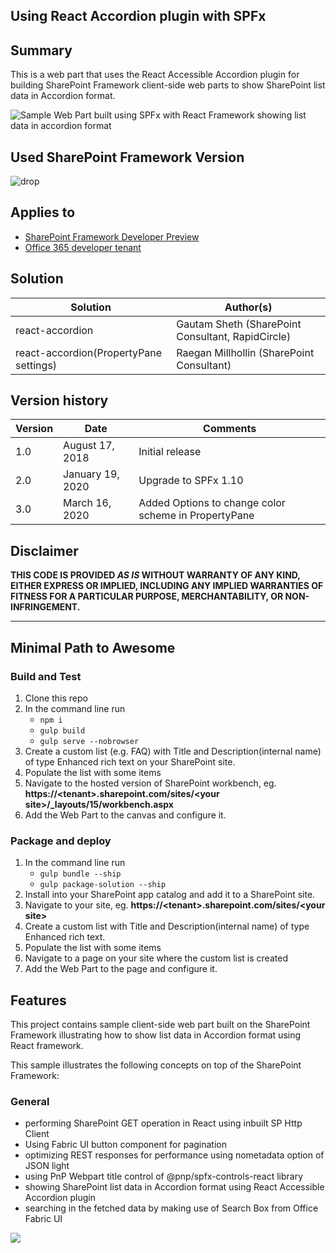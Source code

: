 ## Using React Accordion plugin with SPFx

## Summary

This is a web part that uses the React Accessible Accordion plugin for building SharePoint Framework client-side web parts to show SharePoint list data in Accordion format.

![Sample Web Part built using SPFx with React Framework showing list data in accordion format](./assets/previewAccordion.PNG)

## Used SharePoint Framework Version 
![drop](https://img.shields.io/badge/drop-1.10.0-green.svg)

## Applies to

* [SharePoint Framework Developer Preview](http://dev.office.com/sharepoint/docs/spfx/sharepoint-framework-overview)
* [Office 365 developer tenant](http://dev.office.com/sharepoint/docs/spfx/set-up-your-developer-tenant)

## Solution

Solution|Author(s)
--------|---------
react-accordion | Gautam Sheth (SharePoint Consultant, RapidCircle)
react-accordion(PropertyPane settings) | Raegan Millhollin (SharePoint Consultant)

## Version history

Version|Date|Comments
-------|----|--------
1.0|August 17, 2018|Initial release
2.0|January 19, 2020|Upgrade to SPFx 1.10
3.0|March 16, 2020|Added Options to change color scheme in PropertyPane

## Disclaimer
**THIS CODE IS PROVIDED *AS IS* WITHOUT WARRANTY OF ANY KIND, EITHER EXPRESS OR IMPLIED, INCLUDING ANY IMPLIED WARRANTIES OF FITNESS FOR A PARTICULAR PURPOSE, MERCHANTABILITY, OR NON-INFRINGEMENT.**

---

## Minimal Path to Awesome

### Build and Test

1. Clone this repo
2. In the command line run
    - `npm i`
    - `gulp build`
    - `gulp serve --nobrowser`
3. Create a custom list (e.g. FAQ) with Title and Description(internal name) of type Enhanced rich text on your SharePoint site. 
4. Populate the list with some items
5. Navigate to the hosted version of SharePoint workbench, eg. **https://\<tenant>.sharepoint.com/sites/\<your site>/_layouts/15/workbench.aspx**
6. Add the Web Part to the canvas and configure it.

### Package and deploy

1. In the command line run
    - `gulp bundle --ship`
    - `gulp package-solution --ship`
2. Install into your SharePoint app catalog and add it to a SharePoint site.
3. Navigate to your site, eg. **https://\<tenant>.sharepoint.com/sites/\<your site>**
4. Create a custom list with Title and Description(internal name) of type Enhanced rich text. 
5. Populate the list with some items
6. Navigate to a page on your site where the custom list is created
7. Add the Web Part to the page and configure it.

## Features

This project contains sample client-side web part built on the SharePoint Framework illustrating how to show list data in Accordion format using React framework.

This sample illustrates the following concepts on top of the SharePoint Framework:

### General

- performing SharePoint GET operation in React using inbuilt SP Http Client
- Using Fabric UI button component for pagination      
- optimizing REST responses for performance using nometadata option of JSON light
- using PnP Webpart title control of @pnp/spfx-controls-react library
- showing SharePoint list data in Accordion format using React Accessible Accordion plugin
- searching in the fetched data by making use of Search Box from Office Fabric UI


<img src="https://telemetry.sharepointpnp.com/sp-dev-fx-webparts/samples/react-accordion" />

